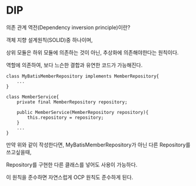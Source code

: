 # DIP
 
 의존 관계 역전(Dependency inversion principle)이란?
 
 객체 지향 설계원칙(SOLID)중 하나이며, 
 
 상위 모듈은 하위 모듈에 의존하는 것이 아닌, 추상화에 의존해야한다는 원칙이다.
 
 역할에 의존하여, 보다 느슨한 결합과 유연한 코드가 가능해진다.
 
 
    class MyBatisMemberRepository implements MemberRepository{
        ...
    }
    
    class MemberService{
        private final MemberRepository repository;
    
        public MemberService(MemberRepository repository){
            this.repository = repository;
        }
        ...
    }
    
 만약 위와 같이 작성한다면, MyBatisMemberRepository가 아닌 다른 Repository를 쓰고싶을때,
 
 Repository를 구현한 다른 클래스를 넣어도 사용이 가능하다.
 
 이 원칙을 준수하면 자연스럽게 OCP 원칙도 준수하게 된다.

